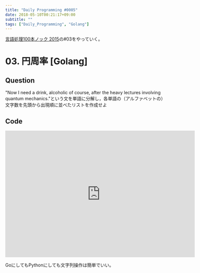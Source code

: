 ```yaml
---
title: "Daily Programming #0005"
date: 2018-05-10T00:21:17+09:00
subtitle: ""
tags: ["Daily_Programming", "Golang"]
---
```


[言語処理100本ノック 2015][1]の#03をやっていく。

[1]:http://www.cl.ecei.tohoku.ac.jp/nlp100/#ch1

# 03. 円周率 [Golang]

## Question

"Now I need a drink, alcoholic of course, after the heavy lectures involving quantum mechanics."という文を単語に分解し，各単語の（アルファベットの）文字数を先頭から出現順に並べたリストを作成せよ

## Code

<iframe
 src='https://glot.io/snippets/f0v6bdaja6/embed' frameborder='0' scrolling='no' sandbox='allow-forms allow-pointer-lock allow-popups allow-same-origin allow-scripts' width='600' height='400'></iframe>

GoにしてもPythonにしても文字列操作は簡単でいい。
